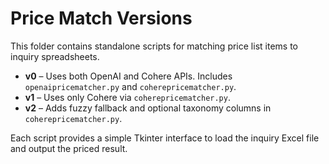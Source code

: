 # Price Match Versions

This folder contains standalone scripts for matching price list items to inquiry spreadsheets.

- **v0** – Uses both OpenAI and Cohere APIs. Includes `openaipricematcher.py` and `coherepricematcher.py`.
- **v1** – Uses only Cohere via `coherepricematcher.py`.
- **v2** – Adds fuzzy fallback and optional taxonomy columns in `coherepricematcher.py`.

Each script provides a simple Tkinter interface to load the inquiry Excel file and output the priced result.
